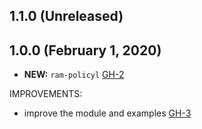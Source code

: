 ## 1.1.0 (Unreleased)
## 1.0.0 (February 1, 2020)

- **NEW:** `ram-policyl` [GH-2](https://github.com/terraform-alicloud-modules/terraform-alicloud-ram-policy/pull/2)

IMPROVEMENTS:

- improve the module and examples [GH-3](https://github.com/terraform-alicloud-modules/terraform-alicloud-ram-policy/pull/3)
